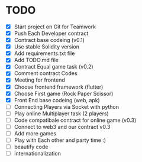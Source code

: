 # TODO

- [x] Start project on Git for Teamwork
- [x] Push Each Developer contract
- [x] Contract base codeing (v0.1)
- [x] Use stable Solidity version
- [x] Add requirements.txt file
- [x] Add TODO.md file
- [x] Contract Equal game task (v0.2)
- [x] Comment contract Codes
- [x] Meeting for frontend
- [x] Choose frontend framework (flutter)
- [x] Choose First game (Rock Paper Scissor)
- [x] Front End base codeing (web, apk)
- [ ] Connecting Players via Socket with python
- [ ] Play online Multiplayer task (2 players)
- [ ] Code compatibale contract for online game (v0.3)
- [ ] Connect to web3 and our contract v0.3
- [ ] Add more games
- [ ] Play with Each other and party time :)
- [ ] beautify code
- [ ] internationalization
